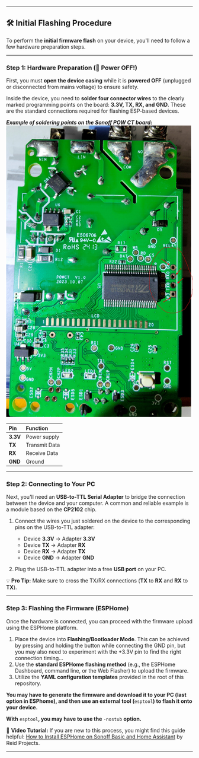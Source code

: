 ***

## 🛠️ Initial Flashing Procedure

To perform the **initial firmware flash** on your device, you'll need to follow a few hardware preparation steps.

---

### **Step 1: Hardware Preparation (🚨 Power OFF!)**

First, you must **open the device casing** while it is **powered OFF** (unplugged or disconnected from mains voltage) to ensure safety.

Inside the device, you need to **solder four connector wires** to the clearly marked programming points on the board: **3.3V, TX, RX, and GND**. These are the standard connections required for flashing ESP-based devices.

**_Example of soldering points on the Sonoff POW CT board:_**
![Pinout Sonoff POW CT](https://github.com/mazkagaz/sonoff_powct_esphome/blob/main/Images/PCB.jpg)

| Pin | Function |
| :--- | :--- |
| **3.3V** | Power supply |
| **TX** | Transmit Data |
| **RX** | Receive Data |
| **GND** | Ground |

---

### **Step 2: Connecting to Your PC**

Next, you'll need an **USB-to-TTL Serial Adapter** to bridge the connection between the device and your computer. A common and reliable example is a module based on the **CP2102** chip.

1.  Connect the wires you just soldered on the device to the corresponding pins on the USB-to-TTL adapter:

    * Device **3.3V** $\rightarrow$ Adapter **3.3V**
    * Device **TX** $\rightarrow$ Adapter **RX**
    * Device **RX** $\rightarrow$ Adapter **TX**
    * Device **GND** $\rightarrow$ Adapter **GND**

2.  Plug the USB-to-TTL adapter into a free **USB port** on your PC.

💡 **Pro Tip:** Make sure to cross the TX/RX connections (**TX** to **RX** and **RX** to **TX**).

---

### **Step 3: Flashing the Firmware (ESPHome)**

Once the hardware is connected, you can proceed with the firmware upload using the ESPHome platform.

1.  Place the device into **Flashing/Bootloader Mode**. This can be achieved by pressing and holding the button while connecting the GND pin, but you may also need to experiment with the +3.3V pin to find the right connection timing...
2.  Use the **standard ESPHome flashing method** (e.g., the ESPHome Dashboard, command line, or the Web Flasher) to upload the firmware.
3.  Utilize the **YAML configuration templates** provided in the root of this repository.

**You may have to generate the firmware and download it to your PC (last option in ESPhome), and then use an external tool (**`esptool`**) to flash it onto your device.**

**With** `esptool`**, you may have to use the** `-nostub` **option.**

🔗 **Video Tutorial:** If you are new to this process, you might find this guide helpful: [How to Install ESPHome on Sonoff Basic and Home Assistant](http://www.youtube.com/watch?v=4Q3whVVVwYw) by Reid Projects.

***
